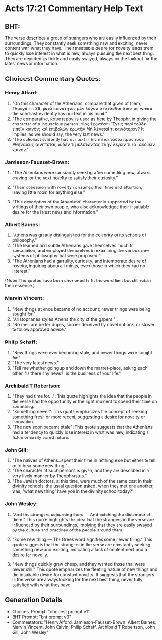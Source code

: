 # Acts 17:21 Commentary Help Text

## BHT:
The verse describes a group of strangers who are easily influenced by their surroundings. They constantly seek something new and exciting, never content with what they have. Their insatiable desire for novelty leads them to quickly lose interest in what is new, always pursuing the next best thing. They are depicted as fickle and easily swayed, always on the lookout for the latest news or information.

## Choicest Commentary Quotes:
### Henry Alford:
1. "On this character of the Athenians, compare that given of them, Thucyd. iii. 38, μετὰ καινότητος μὲν λόγου ἀπατᾶσθαι ἄριστοι, where the scholiast evidently has our text in his mind."
2. "The comparative, καινότερον, is used as here by Theophr. in giving the character of a loquacious person: οἷος ἐρωτῆσαι Ἔχεις περὶ τοῦδε εἰπεῖν καινόν; καὶ ἐπιβαλὼν ἐρωτᾷν Μὴ λέγεταί τι καινότερον? It implies, as we should say, the very last news."
3. "The scholiast evidently has our text in his mind; ταῦτα πρὸς τοὺς Ἀθηναίους αἰνίττεται, οὐδέν τι μελετῶντας πλὴν λέγειν τι καὶ ἀκούειν καινόν."

### Jamieson-Fausset-Brown:
1. "The Athenians were constantly seeking after something new, always craving for the next novelty to satisfy their curiosity." 

2. "Their obsession with novelty consumed their time and attention, leaving little room for anything else." 

3. "This description of the Athenians' character is supported by the writings of their own people, who also acknowledged their insatiable desire for the latest news and information."

### Albert Barnes:
1. "Athens was greatly distinguished for the celebrity of its schools of philosophy."
2. "The learned and subtle Athenians gave themselves much to speculation, and employed themselves in examining the various new systems of philosophy that were proposed."
3. "The Athenians had a garrulity, curiosity, and intemperate desire of novelty, inquiring about all things, even those in which they had no interest."

(Note: The quotes have been shortened to fit the word limit but still retain their essence.)

### Marvin Vincent:
1. "New things at once became of no account; newer things were being sought for."
2. "Aristophanes styles Athens the city of the gapers."
3. "No men are better dupes, sooner deceived by novel notions, or slower to follow approved advice."

### Philip Schaff:
1. "New things were ever becoming stale, and newer things were sought for."
2. "The very latest news."
3. "Tell me whether going up and down the market-place, asking each other, 'Is there any news?' is the business of your life."

### Archibald T Robertson:
1. "They had time for...": This quote highlights the idea that the people in the verse had the opportunity or the right moment to spend their time on something.
2. "Something newer": This quote emphasizes the concept of seeking something fresh or more recent, suggesting a desire for novelty or innovation.
3. "The new soon became stale": This quote suggests that the Athenians had a tendency to quickly lose interest in what was new, indicating a fickle or easily bored nature.

### John Gill:
1. "The natives of Athens...spent their time in nothing else but either to tell or to hear some new thing." 
2. "The character of such persons is given, and they are described in a very lively manner by Theophrastus." 
3. "The Jewish doctors, at this time, were much of the same cast in their divinity schools; the usual question asked, when they met one another, was, 'what new thing' have you in the divinity school today?"

### John Wesley:
1. "And the strangers sojourning there — And catching the distemper of them." This quote highlights the idea that the strangers in the verse are influenced by their surroundings, implying that they are easily swayed by the culture and practices of the people around them.

2. "Some new thing — The Greek word signifies some newer thing." This quote suggests that the strangers in the verse are constantly seeking something new and exciting, indicating a lack of contentment and a desire for novelty.

3. "New things quickly grew cheap, and they wanted those that were newer still." This quote emphasizes the fleeting nature of new things and the insatiable desire for constant novelty. It suggests that the strangers in the verse are always looking for the next best thing, never fully satisfied with what they have.


## Generation Details
- Choicest Prompt: "choicest prompt v1"
- BHT Prompt: "bht prompt v3"
- Commentators: "Henry Alford, Jamieson-Fausset-Brown, Albert Barnes, Marvin Vincent, John Calvin, Philip Schaff, Archibald T Robertson, John Gill, John Wesley"
